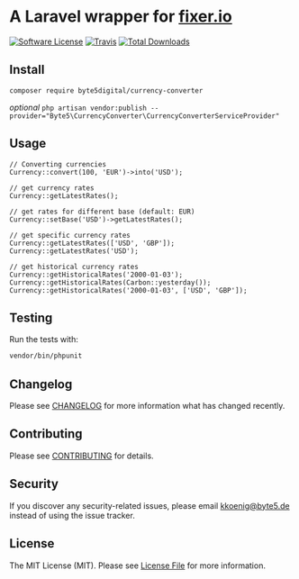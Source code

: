 # A Laravel wrapper for [fixer.io](https://fixer.io)

[![Software License](https://img.shields.io/badge/license-MIT-brightgreen.svg?style=flat-square)](LICENSE.md)
[![Travis](https://img.shields.io/travis/byte5digital/currency-converter.svg?style=flat-square)]()
[![Total Downloads](https://img.shields.io/packagist/dt/byte5digital/currency-converter.svg?style=flat-square)](https://packagist.org/packages/byte5digital/currency-converter)

## Install
`composer require byte5digital/currency-converter`

*optional*
`php artisan vendor:publish --provider="Byte5\CurrencyConverter\CurrencyConverterServiceProvider"`

## Usage
```
// Converting currencies
Currency::convert(100, 'EUR')->into('USD');

// get currency rates
Currency::getLatestRates();

// get rates for different base (default: EUR)
Currency::setBase('USD')->getLatestRates();

// get specific currency rates
Currency::getLatestRates(['USD', 'GBP']);
Currency::getLatestRates('USD');

// get historical currency rates
Currency::getHistoricalRates('2000-01-03');
Currency::getHistoricalRates(Carbon::yesterday());
Currency::getHistoricalRates('2000-01-03', ['USD', 'GBP']);
```

## Testing
Run the tests with:

``` bash
vendor/bin/phpunit
```

## Changelog

Please see [CHANGELOG](CHANGELOG.md) for more information what has changed recently.

## Contributing

Please see [CONTRIBUTING](CONTRIBUTING.md) for details.

## Security
If you discover any security-related issues, please email kkoenig@byte5.de instead of using the issue tracker.

## License
The MIT License (MIT). Please see [License File](/LICENSE.md) for more information.